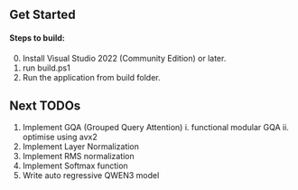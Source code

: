 ## Get Started
#### Steps to build: 
0. Install Visual Studio 2022 (Community Edition) or later.
1. run build.ps1
2. Run the application from build folder.

## Next TODOs
1. Implement GQA (Grouped Query Attention)
    i. functional modular GQA 
    ii. optimise using avx2
2. Implement Layer Normalization
3. Implement RMS normalization
4. Implement Softmax function
5. Write auto regressive QWEN3 model